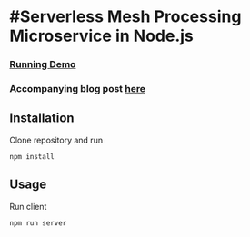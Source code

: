 #Serverless Mesh Processing Microservice in Node.js
========
### [Running Demo](https://lucasmajerowicz.github.io/serverless-mesh-processing/app/)

### Accompanying blog post [here](http://hecodes.com/2016/09/building-serverless-mesh-processing-microservice-node-js/)

## Installation
Clone repository and run

```
npm install
```

## Usage
Run client

```
npm run server
```